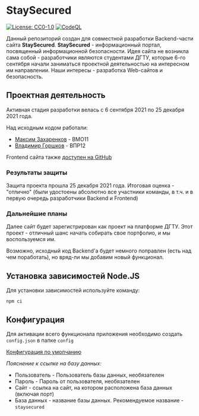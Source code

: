 # StaySecured

[![License: CC0-1.0](https://img.shields.io/badge/License-CC0_1.0-lightgrey.svg)](http://creativecommons.org/publicdomain/zero/1.0/)
[![CodeQL](https://github.com/chmaxx/staysecured/workflows/CodeQL/badge.svg)](https://github.com/chmaxx/staysecured/actions?query=workflow%3ACodeQL)

Данный репозиторий создан для совместной разработки Backend-части сайта **StaySecured**.
**StaySecured** - информационный портал, посвященный информационной безопасности. Идея сайта не возникла сама собой - разработчики являются студентами ДГТУ, которые 6-го сентября начали заниматься проектной деятельностью на интересном им направлении. Наши интересы - разработка Web-сайтов и безопасность.

## Проектная деятельность

Активная стадия разработки велась с 6 сентября 2021 по 25 декабря 2021 года.

Над исходным кодом работали:

- [Максим Захаренков](https://github.com/chmaxx) - ВМО11
- [Владимир Горшков](https://github.com/whitekeep) - ВПР12

Frontend сайта также [доступен на GitHub](https://github.com/max0ndeveloper/donstu-project)

### Результаты защиты

Защита проекта прошла 25 декабря 2021 года. Итоговая оценка - "отлично" (были удостоены абсолютно все участники команды, в т.ч. и в первую очередь разработчики Backend и Frontend)

### Дальнейшие планы

Далее сайт будет зарегистрирован как проект на платформе ДГТУ. Этот проект - отличный шанс начать собирать свое портфолио, и мы воспользуемся им.

Возможно, исходный код Backend'а будет немного поправлен (есть над чем поработать), но вряд-ли мы добавим новый функционал.

## Установка зависимостей Node.JS

Для установки зависимостей используйте команду:

```
npm ci
```

## Конфигурация

Для активации всего функционала приложения необходимо создать `config.json` в папке `config`

[Конфигурация по умолчанию](config/config_default.json)

_Пояснение к ссылке на базу данных:_

- Пользователь - Пользователь базы данных, необязателен
- Пароль - Пароль от пользователя, необязателен
- Сайт - ссылка на сайт, на котором расположена база данных (включая порт)
- База данных - название базы данных. Рекомендуемое название - `staysecured`
